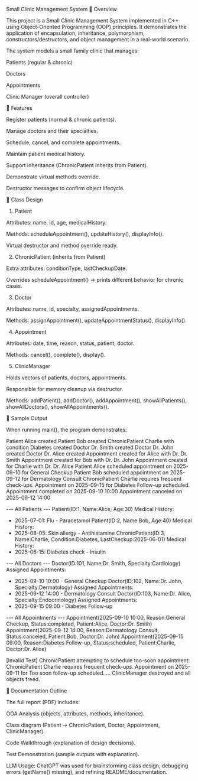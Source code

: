 Small Clinic Management System
📌 Overview

This project is a Small Clinic Management System implemented in C++ using Object-Oriented Programming (OOP) principles.
It demonstrates the application of encapsulation, inheritance, polymorphism, constructors/destructors, and object management in a real-world scenario.

The system models a small family clinic that manages:

Patients (regular & chronic)

Doctors

Appointments

Clinic Manager (overall controller)

🎯 Features

Register patients (normal & chronic patients).

Manage doctors and their specialties.

Schedule, cancel, and complete appointments.

Maintain patient medical history.

Support inheritance (ChronicPatient inherits from Patient).

Demonstrate virtual methods override.

Destructor messages to confirm object lifecycle.

🧩 Class Design
1. Patient

Attributes: name, id, age, medicalHistory.

Methods: scheduleAppointment(), updateHistory(), displayInfo().

Virtual destructor and method override ready.

2. ChronicPatient (inherits from Patient)

Extra attributes: conditionType, lastCheckupDate.

Overrides scheduleAppointment() → prints different behavior for chronic cases.

3. Doctor

Attributes: name, id, specialty, assignedAppointments.

Methods: assignAppointment(), updateAppointmentStatus(), displayInfo().

4. Appointment

Attributes: date, time, reason, status, patient, doctor.

Methods: cancel(), complete(), display().

5. ClinicManager

Holds vectors of patients, doctors, appointments.

Responsible for memory cleanup via destructor.

Methods: addPatient(), addDoctor(), addAppointment(), showAllPatients(), showAllDoctors(), showAllAppointments().

🧪 Sample Output

When running main(), the program demonstrates:

Patient Alice created
Patient Bob created
ChronicPatient Charlie with condition Diabetes created
Doctor Dr. Smith created
Doctor Dr. John created
Doctor Dr. Alice created
Appointment created for Alice with Dr. Dr. Smith
Appointment created for Bob with Dr. Dr. John
Appointment created for Charlie with Dr. Dr. Alice
Patient Alice scheduled appointment on 2025-09-10 for General Checkup
Patient Bob scheduled appointment on 2025-09-12 for Dermatology Consult
ChronicPatient Charlie requires frequent check-ups. Appointment on 2025-09-15 for Diabetes Follow-up scheduled.
Appointment completed on 2025-09-10 10:00
Appointment canceled on 2025-09-12 14:00

--- All Patients ---
Patient(ID:1, Name:Alice, Age:30)
  Medical History:
   - 2025-07-01: Flu - Paracetamol
Patient(ID:2, Name:Bob, Age:40)
  Medical History:
   - 2025-08-05: Skin allergy - Antihistamine
ChronicPatient(ID:3, Name:Charlie, Condition:Diabetes, LastCheckup:2025-06-01)
  Medical History:
   - 2025-06-15: Diabetes check - Insulin

--- All Doctors ---
Doctor(ID:101, Name:Dr. Smith, Specialty:Cardiology)
  Assigned Appointments:
   - 2025-09-10 10:00 - General Checkup
Doctor(ID:102, Name:Dr. John, Specialty:Dermatology)
  Assigned Appointments:
   - 2025-09-12 14:00 - Dermatology Consult
Doctor(ID:103, Name:Dr. Alice, Specialty:Endocrinology)
  Assigned Appointments:
   - 2025-09-15 09:00 - Diabetes Follow-up

--- All Appointments ---
Appointment(2025-09-10 10:00, Reason:General Checkup, Status:completed, Patient:Alice, Doctor:Dr. Smith)
Appointment(2025-09-12 14:00, Reason:Dermatology Consult, Status:canceled, Patient:Bob, Doctor:Dr. John)
Appointment(2025-09-15 09:00, Reason:Diabetes Follow-up, Status:scheduled, Patient:Charlie, Doctor:Dr. Alice)

[Invalid Test] ChronicPatient attempting to schedule too-soon appointment:
ChronicPatient Charlie requires frequent check-ups. Appointment on 2025-09-11 for Too soon follow-up scheduled.
...
ClinicManager destroyed and all objects freed.

📖 Documentation Outline

The full report (PDF) includes:

OOA Analysis (objects, attributes, methods, inheritance).

Class diagram (Patient → ChronicPatient, Doctor, Appointment, ClinicManager).

Code Walkthrough (explanation of design decisions).

Test Demonstration (sample outputs with explanation).

LLM Usage: ChatGPT was used for brainstorming class design, debugging errors (getName() missing), and refining README/documentation.
